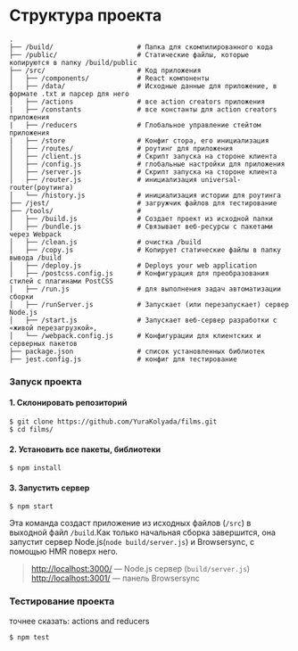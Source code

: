 # Структура проекта

```
.
├── /build/                     # Папка для скомпилированного кода
├── /public/                    # Статические файлы, которые копируются в папку /build/public
├── /src/                       # Код приложения
│   ├── /components/            # React компоненты
│   ├── /data/                  # Исходные данные для приложение, в формате .txt и парсер для него
│   ├── /actions                # все action creators приложения
|   ├── /constants              # все константы для action creators приложения
|   ├── /reducers               # Глобальное управление стейтом приложения 
|   ├── /store                  # Конфиг стора, его инициализация 
│   ├── /routes/                # роутинг для приложения
│   ├── /client.js              # Скрипт запуска на стороне клиента
│   ├── /config.js              # глобальные настройки для приложения
│   ├── /server.js              # Скрипт запуска на стороне клиента
│   ├── /router.js              # инициализация universal-router(роутинга)
│   └── /history.js             # инициализация истории для роутинга
├── /jest/                      # загружчик файлов для тестирование
├── /tools/                     # 
│   ├── /build.js               # Создает проект из исходной папки
│   ├── /bundle.js              # Связывает веб-ресурсы с пакетами через Webpack
│   ├── /clean.js               # очистка /build
│   ├── /copy.js                # Копирует статические файлы в папку вывода /build
│   ├── /deploy.js              # Deploys your web application
│   ├── /postcss.config.js      # Конфигурация для преобразования стилей с плагинами PostCSS
│   ├── /run.js                 # для выполнения задач автоматизации сборки
│   ├── /runServer.js           # Запускает (или перезапускает) сервер Node.js
│   ├── /start.js               # Запускает веб-сервер разработки с «живой перезагрузкой»,
│   └── /webpack.config.js      # Конфигурации для клиентских и серверных пакетов
├── package.json                # список установленных библиотек
├── jest.config.js              # конфиг для тестирование
```

### Запуск проекта

#### 1. Cклонировать репозиторий

```shell
$ git clone https://github.com/YuraKolyada/films.git
$ cd films/
```
#### 2. Установить все пакеты, библиотеки

```shell
$ npm install
```
#### 3. Запустить сервер

```shell
$ npm start
```
Эта команда создаст приложение из исходных файлов (`/src`) в выходной файл
`/build`.Как только начальная сборка завершится, она запустит
сервер Node.js(`node build/server.js`) и Browsersync, с помощью HMR поверх него.

> [http://localhost:3000/](http://localhost:3000/) — Node.js сервер (`build/server.js`)
> [http://localhost:3001/](http://localhost:3001/) — панель Browsersync

### Тестирование проекта
точнее сказать: actions and reducers 

```shell
$ npm test

```
